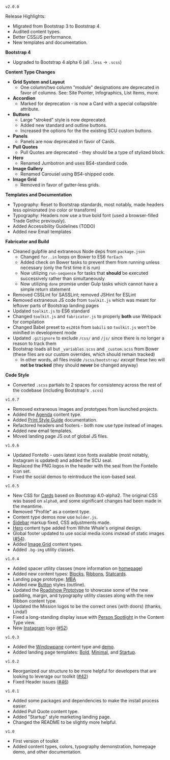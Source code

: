 ```v2.0.0```

Release Highlights:

- Migrated from Bootstrap 3 to Bootstrap 4.
- Audited content types.
- Better CSS/JS performance.
- New templates and documentation.

**Bootstrap 4**
- Upgraded to Bootstrap 4 alpha 6 (all `.less` -> `.scss`)

**Content Type Changes**

- **Grid System and Layout**
  - One column/two column "module" designations are deprecated in favor of columns. See: Site Pointer, Infographics, List Items, more.
- **Accordion**
  - Marked for deprecation - is now a Card with a special collapsible attribute.
- **Buttons**
  - Large "stroked" style is now deprecated.
  - Added new standard and outline buttons.
  - Increased the options for the the existing SCU custom buttons.
- **Panels**
  - Panels are now deprecated in favor of Cards.
- **Pull Quotes**
  - Pull Quotes are deprecated - they should be a type of stylized block.
- **Hero**
  - Renamed Jumbotron and uses BS4-standard code.
- **Image Gallery**
  - Renamed Carousel using BS4-shipped code.
- **Image Grid**
  - Removed in favor of gutter-less grids.

**Templates and Documentation**
- Typography: Reset to Bootstrap standards, most notably, made headers less opinionated (no color or transform)
- Typography: Headers now use a true bold font (used a browser-filled Trade Gothic previously).
- Added Accessibility Guidelines (TODO)
- Added new Email templates

**Fabricator and Build**
- Cleaned gulpfile and extraneous Node deps from `package.json`
  - Changed `for..in` loops on Bower to ES6 `forEach`
  - Added check on Bower tasks to prevent them from running unless necessary (only the first time it is run)
  - Now utilizing `run-sequence` for tasks that **should** be executed successively rather than simultaneously
  - Now utilizing `done` promise under Gulp tasks which cannot have a simple return statement
- Removed CSSLint for SASSLint; removed JSHint for ESLint
- Removed extraneous JS code from `toolkit.js` which was meant for leftover parts of Bootstrap landing pages
- Updated `toolkit.js` to ES6 standard
- Changed `toolkit.js` and `fabricator.js` to properly **both** use Webpack for compilation
- Changed Babel preset to `es2016` from `babili` so `toolkit.js` won't be minified in development mode
- Updated `.gitignore` to exclude `/css/` and `/js/` since there is no longer a reason to track them
- Bootstrap loads all but `_variables.scss` and `_custom.scss` from Bower (these files are our custom overrides, which should remain tracked)
  - In other words, all files inside `/scss/bootstrap/` *except* these two will **not be tracked** (they should **never** be changed anyway)


**Code Style**
- Converted `.scss` partials to 2 spaces for consistency across the rest of the codebase (including Bootstrap's `.scss`)

```v1.0.7```
- Removed extraneous images and prototypes from launched projects.
- Added the [Agenda](/content-types.html#agenda) content type.
- Added [Print Style Guide](/docs.html#print-style-guide) documentation.
- Refactored headers and footers - both now use type instead of images.
- Added new email templates.
- Moved landing page JS out of global JS files.

```v1.0.6```
- Updated Fontello - uses latest icon fonts available (most notably, Instagram is updated) and added the SCU seal.
- Replaced the PNG logos in the header with the seal from the Fontello icon set.
- Fixed the social demos to reintroduce the icon-based seal.


```v1.0.5```
- New CSS for [Cards](/content-types.html#card) based on Bootstrap 4.0-alpha2. The original CSS was based on `alpha0`, and some significant changes had been made in the meantime.
- Removed "Profile" as a content type.
- Content type demos now use `holder.js`.
- [Sidebar](/content-types.html#sidebar) markup fixed, CSS adjustments made.
- [Hero](/content-types.html#hero) content type added from White Whale's original design.
- Global footer updated to use social media icons instead of static images ([#54](https://github.com/santaclarauniversity/scu-web-assets/issues/54)).
- Added [Image Grid](/content-types.html#image-grid) content types.
- Added `.bg-img` utility classes.

```v1.0.4```
- Added spacer utility classes (more information on [homepage](/))
- Added new content types: [Blocks](/content-types.html#blocks), [Ribbons](/content-types.html#ribbons), [Statcards](/content-types.html#statcards).
- Landing page prototype: [MBA](/landing-pages/mba.html)
- Added new [Button](/content-types.html#button) styles (outline).
- Updated the [Roadshow Prototype](/demos/roadshow-comp.html) to showcase some of the new padding, margin, and typography utility classes along with the new Ribbon content type.
- Updated the Mission logos to be the correct ones (with doors) (thanks, Linda!)
- Fixed a long-standing display issue with [Person Spotlight](/content-types.html#person-spotlight) in the Content Type view.
- New [Instagram](/content-types.html#social-icons) logo ([#52](https://github.com/santaclarauniversity/scu-web-assets/issues/52))

```v1.0.3```
- Added the [Windowpane](/content-types.html#windowpane) content type and [demo](/demos/roadshow-comp.html).
- Added landing page templates: [Bold](/landing-pages/bold.html), [Minimal](/landing-pages/minimal.html), and [Startup](/landing-pages/startup.html).

```v1.0.2```
- Reorganized our structure to be more helpful for developers that are looking to leverage our toolkit ([#42](https://github.com/santaclarauniversity/scu-web-assets/issues/42))
- Fixed Header issues ([#46](https://github.com/santaclarauniversity/scu-web-assets/issues/46))

```v1.0.1```
- Added some packages and dependencies to make the install process easier.
- Added Pull Quote content type.
- Added "Startup" style marketing landing page.
- Changed the README to be slightly more helpful.

```v1.0```
- First version of toolkit
- Added content types, colors, typography demonstration, homepage demo, and other documentation.
